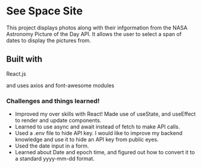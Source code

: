 # See Space Site

This project displays photos along with their infgormation from the NASA Astronomy Picture of the Day API. It allows the user to select a span of dates to display the pictures from.

## Built with

React.js

and uses axios and font-awesome modules



### Challenges and things learned!

- Improved my over skills with React! Made use of useState, and useEffect to render and update components. 
- Learned to use async and await instead of fetch to make API calls.
- Used a .env file to hide API key. I would like to improve my backend knowledge and use it to hide an API key from public eyes.
- Used the date input in a form.
- Learned about Date and epoch time, and figured out how to convert it to a standard yyyy-mm-dd format.



